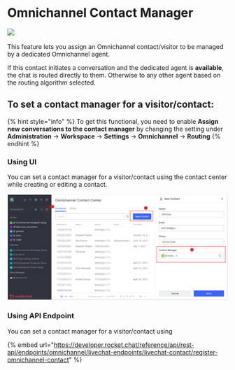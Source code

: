# Omnichannel Contact Manager

​![](https://files.gitbook.com/v0/b/gitbook-28427.appspot.com/o/assets%2F-M418Ul0aSTwf2PYsyPW%2Fsync%2F1654b99a4e9df54521f42da4d3c1a7fbdb9f2238.jpg?generation=1633366358329646\&alt=media)

​This feature lets you assign an Omnichannel contact/visitor to be managed by a dedicated Omnichannel agent.

If this contact initiates a conversation and the dedicated agent is **available**, the chat is routed directly to them. Otherwise to any other agent based on the routing algorithm selected.

## **To set a contact manager for a visitor/contact:**

{% hint style="info" %}
To get this functional, you need to enable **Assign new conversations to the contact manager** by changing the setting under **Administration** -> **Workspace** -> **Settings** -> **Omnichannel** -> **Routing**
{% endhint %}

### Using UI

You can set a contact manager for a visitor/contact using the contact center while creating or editing a contact.

![Set Omnichannel contact manager](<../../../.gitbook/assets/Set Omnichannel contact manager>)

### Using API Endpoint

You can set a contact manager for a visitor/contact using

{% embed url="https://developer.rocket.chat/reference/api/rest-api/endpoints/omnichannel/livechat-endpoints/livechat-contact/register-omnichannel-contact" %}
